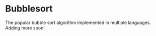 # Bubblesort
The popular bubble sort algorithm implemented in multiple languages. Adding more soon!
